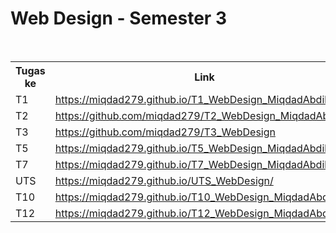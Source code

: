 # Web Design - Semester 3

<br>
<table style="border=1px">
    <tr>
        <th>Tugas ke</th>
        <th>Link</th>
        <th>Page</th>
    <tr>
    <tr>
        <td>T1</td>
        <td><a href="https://github.com/miqdad279/T1_WebDesign_MiqdadAbdillah/">https://miqdad279.github.io/T1_WebDesign_MiqdadAbdillah/</a></td>
        <td><a href="https://miqdad279.github.io/T1_WebDesign_MiqdadAbdillah/">https://miqdad279.github.io/T1_WebDesign_MiqdadAbdillah/</a></td>
    <tr>
    <tr>
        <td>T2</td>
        <td><a href="https://github.com/miqdad279/T2_WebDesign_MiqdadAbdillah">https://github.com/miqdad279/T2_WebDesign_MiqdadAbdillah</a></td>
    <tr>
    <tr>
        <td>T3</td>
        <td><a href="https://github.com/miqdad279/T3_WebDesign">https://github.com/miqdad279/T3_WebDesign</a></td>
    <tr>
    <tr>
        <td>T5</td>
        <td><a href="https://github.com/miqdad279/T5_WebDesign_MiqdadAbdillah/">https://miqdad279.github.io/T5_WebDesign_MiqdadAbdillah/</a></td>
        <td><a href="https://miqdad279.github.io/T5_WebDesign_MiqdadAbdillah/">https://miqdad279.github.io/T5_WebDesign_MiqdadAbdillah/</a></td>
    <tr>
    <tr>
        <td>T7</td>
        <td><a href="https://github.com/miqdad279/T7_WebDesign_MiqdadAbdillah/">https://miqdad279.github.io/T7_WebDesign_MiqdadAbdillah/</a></td>
        <td><a href="https://miqdad279.github.io/T7_WebDesign_MiqdadAbdillah/">https://miqdad279.github.io/T7_WebDesign_MiqdadAbdillah/</a></td>
    <tr>
    <tr>
        <td>UTS</td>
        <td><a href="https://github.com/miqdad279/UTS_WebDesign/">https://miqdad279.github.io/UTS_WebDesign/</a></td>
        <td><a href="https://miqdad279.github.io/UTS_WebDesign/">https://miqdad279.github.io/UTS_WebDesign/</a></td>
    <tr>
    <tr>
        <td>T10</td>
        <td><a href="https://github.com/miqdad279/T10_WebDesign_MiqdadAbdillah/">https://miqdad279.github.io/T10_WebDesign_MiqdadAbdillah/</a></td>
        <td><a href="https://miqdad279.github.io/T10_WebDesign_MiqdadAbdillah/">https://miqdad279.github.io/T10_WebDesign_MiqdadAbdillah/</a></td>
    <tr>
    <tr>
        <td>T12</td>
        <td><a href="https://github.com/miqdad279/T12_WebDesign_MiqdadAbdillah/">https://miqdad279.github.io/T12_WebDesign_MiqdadAbdillah/</a></td>
        <td><a href="https://miqdad279.github.io/T12_WebDesign_MiqdadAbdillah/">https://miqdad279.github.io/T12_WebDesign_MiqdadAbdillah/</a></td>
    <tr>
</table>

